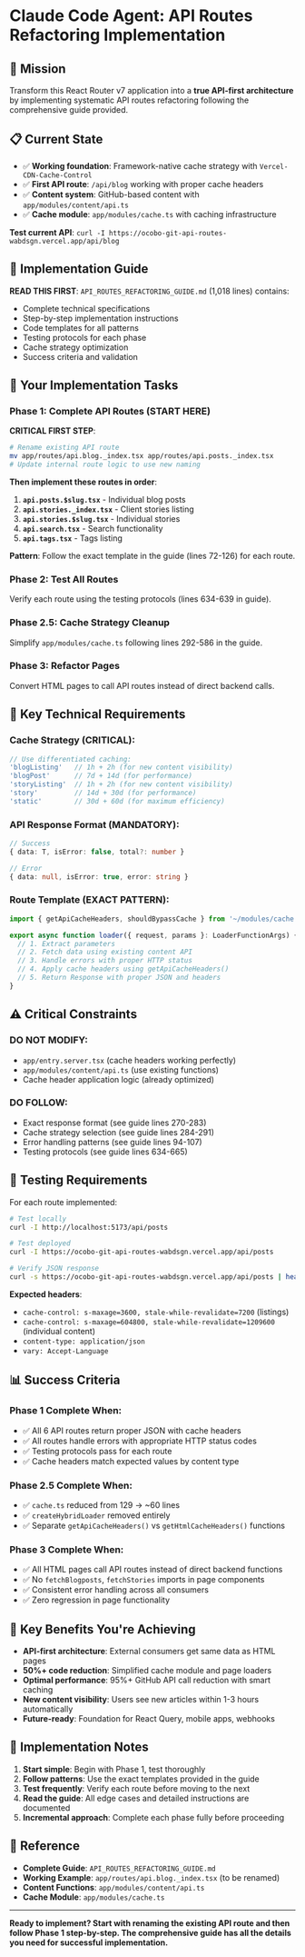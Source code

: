 # Claude Code Agent: API Routes Refactoring Implementation

## 🎯 **Mission**

Transform this React Router v7 application into a **true API-first architecture** by implementing systematic API routes refactoring following the comprehensive guide provided.

## 📋 **Current State**

- ✅ **Working foundation**: Framework-native cache strategy with `Vercel-CDN-Cache-Control`
- ✅ **First API route**: `/api/blog` working with proper cache headers
- ✅ **Content system**: GitHub-based content with `app/modules/content/api.ts`
- ✅ **Cache module**: `app/modules/cache.ts` with caching infrastructure

**Test current API**: `curl -I https://ocobo-git-api-routes-wabdsgn.vercel.app/api/blog`

## 📖 **Implementation Guide**

**READ THIS FIRST**: `API_ROUTES_REFACTORING_GUIDE.md` (1,018 lines) contains:
- Complete technical specifications
- Step-by-step implementation instructions
- Code templates for all patterns
- Testing protocols for each phase
- Cache strategy optimization
- Success criteria and validation

## 🚀 **Your Implementation Tasks**

### **Phase 1: Complete API Routes (START HERE)**

**CRITICAL FIRST STEP**:
```bash
# Rename existing API route
mv app/routes/api.blog._index.tsx app/routes/api.posts._index.tsx
# Update internal route logic to use new naming
```

**Then implement these routes in order**:
1. **`api.posts.$slug.tsx`** - Individual blog posts
2. **`api.stories._index.tsx`** - Client stories listing
3. **`api.stories.$slug.tsx`** - Individual stories
4. **`api.search.tsx`** - Search functionality
5. **`api.tags.tsx`** - Tags listing

**Pattern**: Follow the exact template in the guide (lines 72-126) for each route.

### **Phase 2: Test All Routes**
Verify each route using the testing protocols (lines 634-639 in guide).

### **Phase 2.5: Cache Strategy Cleanup**
Simplify `app/modules/cache.ts` following lines 292-586 in the guide.

### **Phase 3: Refactor Pages**
Convert HTML pages to call API routes instead of direct backend calls.

## 🔧 **Key Technical Requirements**

### **Cache Strategy** (CRITICAL):
```typescript
// Use differentiated caching:
'blogListing'   // 1h + 2h (for new content visibility)
'blogPost'      // 7d + 14d (for performance)
'storyListing'  // 1h + 2h (for new content visibility)
'story'         // 14d + 30d (for performance)
'static'        // 30d + 60d (for maximum efficiency)
```

### **API Response Format** (MANDATORY):
```typescript
// Success
{ data: T, isError: false, total?: number }

// Error
{ data: null, isError: true, error: string }
```

### **Route Template** (EXACT PATTERN):
```typescript
import { getApiCacheHeaders, shouldBypassCache } from '~/modules/cache';

export async function loader({ request, params }: LoaderFunctionArgs) {
  // 1. Extract parameters
  // 2. Fetch data using existing content API
  // 3. Handle errors with proper HTTP status
  // 4. Apply cache headers using getApiCacheHeaders()
  // 5. Return Response with proper JSON and headers
}
```

## ⚠️ **Critical Constraints**

### **DO NOT MODIFY**:
- `app/entry.server.tsx` (cache headers working perfectly)
- `app/modules/content/api.ts` (use existing functions)
- Cache header application logic (already optimized)

### **DO FOLLOW**:
- Exact response format (see guide lines 270-283)
- Cache strategy selection (see guide lines 284-291)
- Error handling patterns (see guide lines 94-107)
- Testing protocols (see guide lines 634-665)

## 🧪 **Testing Requirements**

For each route implemented:
```bash
# Test locally
curl -I http://localhost:5173/api/posts

# Test deployed
curl -I https://ocobo-git-api-routes-wabdsgn.vercel.app/api/posts

# Verify JSON response
curl -s https://ocobo-git-api-routes-wabdsgn.vercel.app/api/posts | head -20
```

**Expected headers**:
- `cache-control: s-maxage=3600, stale-while-revalidate=7200` (listings)
- `cache-control: s-maxage=604800, stale-while-revalidate=1209600` (individual content)
- `content-type: application/json`
- `vary: Accept-Language`

## 📊 **Success Criteria**

### **Phase 1 Complete When**:
- ✅ All 6 API routes return proper JSON with cache headers
- ✅ All routes handle errors with appropriate HTTP status codes
- ✅ Testing protocols pass for each route
- ✅ Cache headers match expected values by content type

### **Phase 2.5 Complete When**:
- ✅ `cache.ts` reduced from 129 → ~60 lines
- ✅ `createHybridLoader` removed entirely
- ✅ Separate `getApiCacheHeaders()` vs `getHtmlCacheHeaders()` functions

### **Phase 3 Complete When**:
- ✅ All HTML pages call API routes instead of direct backend functions
- ✅ No `fetchBlogposts`, `fetchStories` imports in page components
- ✅ Consistent error handling across all consumers
- ✅ Zero regression in page functionality

## 🎯 **Key Benefits You're Achieving**

- **API-first architecture**: External consumers get same data as HTML pages
- **50%+ code reduction**: Simplified cache module and page loaders
- **Optimal performance**: 95%+ GitHub API call reduction with smart caching
- **New content visibility**: Users see new articles within 1-3 hours automatically
- **Future-ready**: Foundation for React Query, mobile apps, webhooks

## 📝 **Implementation Notes**

1. **Start simple**: Begin with Phase 1, test thoroughly
2. **Follow patterns**: Use the exact templates provided in the guide
3. **Test frequently**: Verify each route before moving to the next
4. **Read the guide**: All edge cases and detailed instructions are documented
5. **Incremental approach**: Complete each phase fully before proceeding

## 🔗 **Reference**

- **Complete Guide**: `API_ROUTES_REFACTORING_GUIDE.md`
- **Working Example**: `app/routes/api.blog._index.tsx` (to be renamed)
- **Content Functions**: `app/modules/content/api.ts`
- **Cache Module**: `app/modules/cache.ts`

---

**Ready to implement? Start with renaming the existing API route and then follow Phase 1 step-by-step. The comprehensive guide has all the details you need for successful implementation.**
